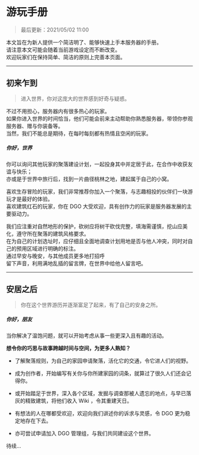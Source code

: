 <!-- guide/play -->

# 游玩手册

> 最后更新：2021/05/02 11:00

本文旨在为新人提供一个简洁明了、能够快速上手本服务器的手册。<br/>
请注意本文可能会随着当前游戏设定而不断改变。<br/>
欢迎玩家们在保持简单、简洁的原则上完善本页面。

---

## 初来乍到

> 进入世界，你对这庞大的世界感到好奇与疑惑。

不过不用担心，服务器内有很多热心的玩家。<br/>
如果你进入世界的时间恰当，他们可能会前来主动帮助你熟悉服务器，带领你参观服务器、赠与你装备等。<br/>
当然，我们不能总是期待，在每时每刻都有热情且空闲的玩家。

##### 你好，世界

你可以询问其他玩家的聚落建设计划，一起投身其中并定居于此，在合作中收获友谊与快乐；<br/>
亦或是于世界中旅行后，找到一片曲径桃林之地，建起属于自己的小窝。

喜欢生存冒险的玩家，我们非常推荐你加入一个聚落，与志趣相投的伙伴们一块游玩才是最好的体验。<br/>
喜欢建筑红石的玩家，你在 DGO 大受欢迎，具有创作力的玩家是服务器发展的主要驱动力。

我们应注重对自然地形的保护，砍树应将树干砍伐完整，填海需谨慎，挖山应美化，遵守所在聚落的建筑风格要求。<br/>
在为自己的计划选址时，应仔细且全面地调查计划用地是否与他人冲突，同时对自己的预用区域进行明确的标注。<br/>
通过早安与晚安，与其他成员更多地打招呼<br/>
留下声音，利用满地乱插的留言牌，在世界中给他人留言吧。

---

## 安居之后

> 你在这个世界游历并逐渐富足了起来，有了自己的安身之所。

##### 你好，朋友

当你解决了温饱问题，就可以开始考虑从事一些更深入且有趣的活动。

**想令你的巧思与故事跨越时间与空间，为更多人熟知？**

- 了解聚落规则，为自己的家园申请聚落，活化它的交通，令它进人们的视野。

- 成为创作者，开始编写有关你与你所建家园的词条，就算过了很久人们还会记得你。

- 或开始踏足于世界，深入各个区域，发掘与调查那被人遗忘的地点，与早已落灰的精致建筑，将他们收入 Wiki ，令其重建天日。

- 有想法的人在哪都受欢迎，欢迎向我们讲述你的诉求与灵感，令 DGO 更为稳定地存在下去。

- 亦可尝试申请加入 DGO 管理组，与我们共同建设这个世界。

待续...
